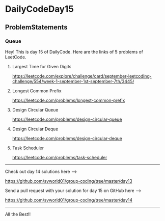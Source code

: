 # DailyCodeDay15

## ProblemStatements

### Queue

Hey! This is day 15 of DailyCode. Here are the links of 5 problems of LeetCode.


1. Largest Time for Given Digits

    https://leetcode.com/explore/challenge/card/september-leetcoding-challenge/554/week-1-september-1st-september-7th/3445/


2. Longest Common Prefix

    https://leetcode.com/problems/longest-common-prefix

3. Design Circular Queue

    https://leetcode.com/problems/design-circular-queue

4. Design Circular Deque

    https://leetcode.com/problems/design-circular-deque

5. Task Scheduler

    https://leetcode.com/problems/task-scheduler


-----------------------------------------------------------

Check out day 14 solutions here –>

https://github.com/svworld01/group-coding/tree/master/day13

Send a pull request with your solution for day 15 on GitHub here –>

https://github.com/svworld01/group-coding/tree/master/day14


-----------------------------------------------------------
All the Best!!
